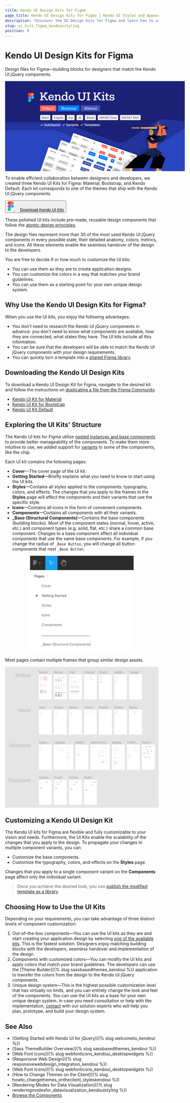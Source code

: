 ```yaml
---
title: Kendo UI Design Kits for Figma
page_title: Kendo UI Design Kits for Figma | Kendo UI Styles and Appearance
description: "Discover the UI Design Kits for Figma and learn how to use them to create stylish jQuery applications."
slug: ui_kits_figma_kendouistyling
position: 8
---
```


# Kendo UI Design Kits for Figma

Design files for Figma&mdash;building blocks for designers that match the Kendo UI jQuery components.

<a href="https://www.figma.com/@progress" style="display: contents;" title="Download Kendo UI Kits">
<img src="images/styling-ui-kits-for-figma.png" alt="Download Kendo UI Kits" style="max-width: 590px; display: block; margin-left: auto; margin-right: auto;"/>
</a>

To enable efficient collaboration between designers and developers, we created three Kendo UI Kits for Figma: Material, Bootstrap, and Kendo Default. Each kit corresponds to one of the themes that ship with the Kendo UI jQuery components.

<a href="https://www.figma.com/@progress" class="track--download-kendoui" style="display: inline-flex;" title="Download Kendo UI Kits">
<button importance="ghost">
<span style="width: 21px; margin-right: 16px">
<img src="images/figma-vector-logo-2.png" alt="Download Kendo UI Kits"/>
</span>
Download Kendo UI Kits
</button>
</a>

These polished UI kits include pre-made, reusable design components that follow the [atomic design principles](https://atomicdesign.bradfrost.com/chapter-2/).

The design files represent more than 30 of the most used Kendo UI jQuery components in every possible state, their detailed anatomy, colors, metrics, and icons. All these elements enable the seamless handover of the design to the developers.

You are free to decide if or how much to customize the UI kits:

- You can use them as they are to create application designs.
- You can customize the colors in a way that matches your brand guidelines.
- You can use them as a starting point for your own unique design system.

## Why Use the Kendo UI Design Kits for Figma?

When you use the UI kits, you enjoy the following advantages:

- You don't need to research the Kendo UI jQuery components in advance: you don't need to know what components are available, how they are connected, what states they have. The UI kits include all this information.
- You can be sure that the developers will be able to match the Kendo UI jQuery components with your design requirements.
- You can quickly turn a template into a [shared Figma library](https://www.figma.com/best-practices/components-styles-and-shared-libraries/).

## Downloading the Kendo UI Design Kits

To download a Kendo UI Design Kit for Figma, navigate to the desired kit and follow the instructions on [duplicating a file from the Figma Community](https://help.figma.com/hc/en-us/articles/360038510873-Use-files-from-the-Community#Duplicate).

- [Kendo UI Kit for Material](https://www.figma.com/community/file/971704350762479492)
- [Kendo UI Kit for Bootstrap](https://www.figma.com/community/file/971704996235717509)
- [Kendo UI Kit Default](https://www.figma.com/community/file/971702824494731137)

## Exploring the UI Kits' Structure

The Kendo UI kits for Figma utilize [nested instances and base components](https://www.figma.com/best-practices/creating-and-organizing-variants/using-variants-effectively/) to provide better manageability of the components. To make them more intuitive to use, we added support for [variants](https://help.figma.com/hc/en-us/articles/360055471353-Prepare-for-variants) to some of the components, like the chip.

Each UI kit contains the following pages:

- **Cover**&mdash;The cover page of the UI kit.
- **Getting Started**&mdash;Briefly explains what you need to know to start using the UI kits.
- **Styles**&mdash;Contains all styles applied to the components: typography, colors, and effects. The changes that you apply to the frames in the **Styles** page will affect the components and their variants that use the specific style.
- **Icons**&mdash;Contains all icons in the form of convenient components.
- **Components**&mdash;Contains all components with all their variants.
- **\_Base (Structural Components)**&mdash;Contains the base components (building blocks). Most of the component states (normal, hover, active, etc.) and component types (e.g. solid, flat, etc.) share a common base component. Changes to a base component affect all individual components that use the same base components. For example, if you change the radius of `_Base Button`, you will change all button components that nest `_Base Button`.


<img src="images/figma-ui-kit-pages.png" alt="Kendo UI Kit Page with Multiple Frames" style="width: 340px; height: 319px; display: block; margin-left: auto; margin-right: auto;"/>

Most pages contain multiple frames that group similar design assets.

<img src="images/figma-ui-kit-frames.png" alt="Kendo UI Kit Page with Multiple Frames" style="width: 590px; height: 462px; display: block; margin-left: auto; margin-right: auto;"/>

## Customizing a Kendo UI Design Kit

The Kendo UI kits for Figma are flexible and fully customizable to your vision and needs. Furthermore, the UI Kits enable the scalability of the changes that you apply to the design. To propagate your changes to multiple component variants, you can:

- Customize the base components.
- Customize the typography, colors, and effects on the **Styles** page.

Changes that you apply to a single component variant on the **Components** page affect only the individual variant.

> Once you achieve the desired look, you can [publish the modified template as a library](https://help.figma.com/hc/en-us/articles/360041051154#h_b9cf5ead-791e-4ae2-9dd8-aded2fe54fe6).

## Choosing How to Use the UI Kits

Depending on your requirements, you can take advantage of three distinct levels of component customization:

1. Out-of-the-box components&mdash;You can use the UI kits as they are and start creating your application design by selecting [one of the available kits](#downloading-the-kendo-ui-design-kits). This is the fastest solution. Designers enjoy matching building blocks with the developers, seamless handover and implementation of the design.
1. Components with customized colors&mdash;You can modify the UI kits and apply colors that match your brand guidelines. The developers can use the [Theme Builder]({% slug sassbasedthemes_kendoui %}) application to transfer the colors from the design to the Kendo UI jQuery components.
1. Unique design system&mdash;This is the highest possible customization level that has virtually no limits, and you can entirely change the look and feel of the components. You can use the UI kits as a base for your own unique design system. In case you need consultation or help with the implementation, [contact](https://www.telerik.com/services/ui-ux-design) with our solution experts who will help you plan, prototype, and build your design system.

## See Also

* [Getting Started with Kendo UI for jQuery]({% slug welcometo_kendoui %})
* [Sass ThemeBuilder Overview]({% slug sassbasedthemes_kendoui %})
* [Web Font Icons]({% slug webfonticons_kendoui_desktopwidgets %})
* [Responsive Web Design]({% slug responsivewebdesign_integration_kendoui %})
* [Web Font Icons]({% slug webfonticons_kendoui_desktopwidgets %})
* [How to Change Themes on the Client]({% slug howto_changethemes_ontheclient_styleskendoui %})
* [Rendering Modes for Data Visualization]({% slug renderingmodesfor_datavisualization_kendouistyling %})
* [Browse the Components](https://demos.telerik.com/kendo-ui/) 
